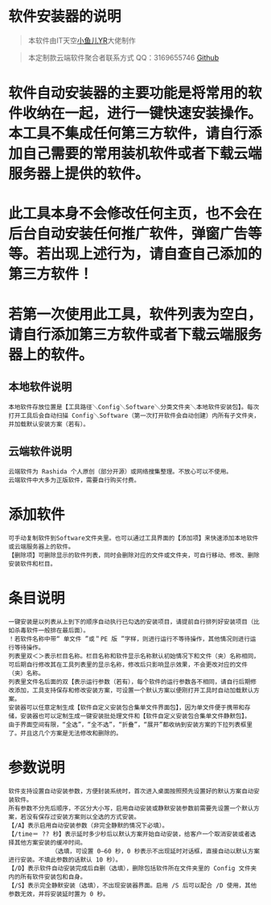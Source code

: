 # 软件安装器的说明
> 本软件由IT天空[小鱼儿YR](https://www.yrxitong.com)大佬制作

> 本定制款云端软件聚合者联系方式
> QQ：3169655746
> [Github](https://github.com/RashidaKAKU)

# 软件自动安装器的主要功能是将常用的软件收纳在一起，进行一键快速安装操作。本工具不集成任何第三方软件，请自行添加自己需要的常用装机软件或者下载云端服务器上提供的软件。
# 此工具本身不会修改任何主页，也不会在后台自动安装任何推广软件，弹窗广告等等。若出现上述行为，请自查自己添加的第三方软件！


# 若第一次使用此工具，软件列表为空白，请自行添加第三方软件或者下载云端服务器上的软件。
## 本地软件说明
	本地软件存放位置是【工具路径＼Config＼Software＼分类文件夹＼本地软件安装包】。每次打开工具后会自动扫描 Config＼Software（第一次打开软件会自动创建）内所有子文件夹，
	并加载默认安装方案（若有）。
## 云端软件说明
	云端软件为 Rashida 个人原创（部分开源）或网络搜集整理。不放心可以不使用。
	云端软件中大多为正版软件，需要自行购买付费。

# 添加软件
	可手动复制软件到Software文件夹里。也可以通过工具界面的【添加项】来快速添加本地软件或云端服务器上的软件。
	【删除项】可删除显示的软件列表，同时会删除对应的文件或文件夹，可自行移动、修改、删除安装软件和栏目。

# 条目说明
	一键安装是以列表从上到下的顺序自动执行已勾选的安装项目，请提前自行排列好安装项目（比如杀毒软件一般排在最后面）。
	！若软件名称中带“ 单文件 ”或＂PE 版 ”字样，则进行运行不等待操作，其他情况则进行运行等待操作。
	列表里双＜＞表示栏目名称。栏目名称和软件显示名称默认初始情况下和文件（夹）名称相同，可后期自行修改其在工具列表里的显示名称，修改后只影响显示效果，不会更改对应的文件（夹）名称。
	列表里文件名后面的双【表示运行参数（若有），每个软件的运行参数各不相同，请自行后期修改添加，工具支持保存和修改安装方案，可设置一个默认方案以便刚打开工具时自动加载默认方案。
	安装器可以任意定制生成【软件自定义安装包合集单文件界面包】，因为单文件便于携带和存储，安装器也可以定制生成一键安装批处理文件和【软件自定义安装包合集单文件静默包】。
	由于界面空间有限，“全选”，“全不选”，“折叠”，“展开”都收纳到安装方案的下拉列表框里了。并且这几个方案是无法修改和删除的。
	
# 参数说明
	软件支持设置自动安装参数，方便封装系统时，首次进入桌面按照预先设置好的默认方案自动安装软件。
	所有参数不分先后顺序，不区分大小写，启用自动安装或静默安装参数前需要先设置一个默认方案，若没有保存过安装方案则以全选的方式安装。
	【/A】表示启用自动安装参数（非完全静默的情况下必填）。
	【/time＝ ?? 秒】表示延时多少秒后以默认方案开始自动安装，给客户一个取消安装或者选择其他方案安装的缓冲时间。
				（选填，可设置 0—60 秒，0 秒表示不出现延时对话框，直接自动以默认方案进行安装。不填此参数的话默认 10 秒）。
	【/D】表示软件自动安装完成后自删（选填），删除包括软件所在文件夹里的 Config 文件夹内的所有软件安装包和自身。
	【/S】表示完全静默安装（选填），不出现安装器界面。启用 /S 后可以配合 /D 使用，其他参数无效，并将安装延时置为 0 秒。
